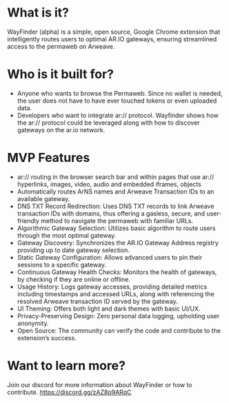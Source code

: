 # What is it?
WayFinder (alpha) is a simple, open source, Google Chrome extension that intelligently routes users to optimal AR.IO gateways, ensuring streamlined access to the permaweb on Arweave.

# Who is it built for?
- Anyone who wants to browse the Permaweb.  Since no wallet is needed, the user does not have to have ever touched tokens or even uploaded data.
- Developers who want to integrate ar:// protocol.  Wayfinder shows how the ar:// protocol could be leveraged along with how to discover gateways on the ar.io network.

# MVP Features
- ar:// routing in the browser search bar and within pages that use ar:// hyperlinks, images, video, audio and embedded iframes, objects
- Automatically routes ArNS names and Arweave Transaction IDs to an available gateway.
- DNS TXT Record Redirection: Uses DNS TXT records to link Arweave transaction IDs with domains, thus offering a gasless, secure, and user-friendly method to navigate the permaweb with familiar URLs.
- Algorithmic Gateway Selection: Utilizes basic algorithm to route users through the most optimal gateway.
- Gateway Discovery: Synchronizes the AR.IO Gateway Address registry providing up to date gateway selection.
- Static Gateway Configuration: Allows advanced users to pin their sessions to a specific gateway.
- Continuous Gateway Health Checks: Monitors the health of gateways, by checking if they are online or offline.
- Usage History: Logs gateway accesses, providing detailed metrics including timestamps and accessed URLs, along with referencing the resolved Arweave transaction ID served by the gateway.
- UI Theming: Offers both light and dark themes with basic UI/UX.
- Privacy-Preserving Design: Zero personal data logging, upholding user anonymity.
- Open Source: The community can verify the code and contribute to the extension’s success.

# Want to learn more?
Join our discord for more information about WayFinder or how to contribute. https://discord.gg/zAZ8p9ARqC

